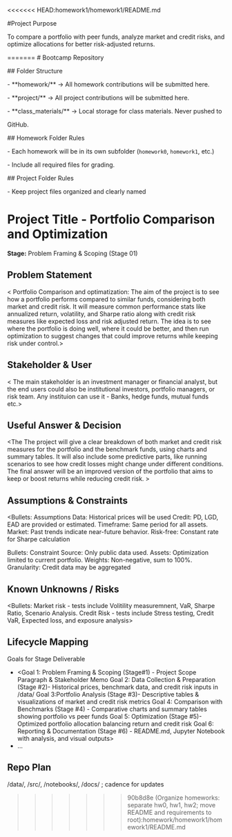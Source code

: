 <<<<<<< HEAD:homework1/homework1/README.md

#Project Purpose 



To compare a portfolio with peer funds, analyze market and credit risks, and optimize allocations for better risk-adjusted returns.

=======
\# Bootcamp Repository

\## Folder Structure

\- \*\*homework/\*\* → All homework contributions will be submitted here.

\- \*\*project/\*\* → All project contributions will be submitted here.

\- \*\*class\_materials/\*\* → Local storage for class materials. Never pushed to

GitHub.

\## Homework Folder Rules

\- Each homework will be in its own subfolder (`homework0`, `homework1`, etc.)

\- Include all required files for grading.

\## Project Folder Rules

\- Keep project files organized and clearly named

# Project Title - Portfolio Comparison and Optimization
**Stage:** Problem Framing & Scoping (Stage 01)
## Problem Statement
< Portfolio Comparison and optimatization: The aim of the project is to see how a portfolio performs compared to similar funds, considering both 
market and credit risk. It will measure common performance stats like annualized return, volatility, and Sharpe ratio along with credit risk measures like
expected loss and risk adjusted return. The idea is to see where the portfolio is doing well, where it could be better, and then run optimization to 
suggest changes that could improve returns while keeping risk under control.>
## Stakeholder & User
< The main stakeholder is an investment manager or financial analyst, but the end users could also be institutional investors, portfolio managers, or 
risk team. Any instituion can use it - Banks, hedge funds, mutual funds etc.>
## Useful Answer & Decision
<The The project will give a clear breakdown of both market and credit risk measures for the portfolio and the benchmark funds, using charts and summary 
tables. It will also include some predictive parts, like running scenarios to see how credit losses might change under different conditions. The final 
answer will be an improved version of the portfolio that aims to keep or boost returns while reducing credit risk. >
## Assumptions & Constraints
<Bullets: Assumptions
Data: Historical prices will be used 
Credit: PD, LGD, EAD are provided or estimated.
Timeframe: Same period for all assets.
Market: Past trends indicate near-future behavior.
Risk-free: Constant rate for Sharpe calculation

Bullets: Constraint
Source: Only public data used.
Assets: Optimization limited to current portfolio.
Weights: Non-negative, sum to 100%.
Granularity: Credit data may be aggregated
>
## Known Unknowns / Risks
<Bullets: Market risk - tests include Volitility measuremnent, VaR, Sharpe Ratio, Scenario Analysis. Credit Risk - tests include Stress testing, Credit 
VaR, Expected loss, and exposure analysis>
## Lifecycle Mapping
Goals for Stage Deliverable
- <Goal 1: Problem Framing & Scoping (Stage#1) - Project Scope Paragraph & Stakeholder Memo
Goal 2: Data Collection & Preparation (Stage #2)- Historical prices, benchmark data, and credit risk inputs in /data/
Goal 3:Portfolio Analysis (Stage #3)- Descriptive tables & visualizations of market and credit risk metrics
Goal 4: Comparison with Benchmarks (Stage #4) - Comparative charts and summary tables showing portfolio vs peer funds
Goal 5: Optimization (Stage  #5)- Optimized portfolio allocation balancing return and credit risk
Goal 6: Reporting & Documentation (Stage #6) - README.md, Jupyter Notebook with analysis, and visual outputs>
- ...
## Repo Plan
/data/, /src/, /notebooks/, /docs/ ; cadence for updates
>>>>>>> 90b8d8e (Organize homeworks: separate hw0, hw1, hw2; move README and requirements to root):homework/homework1/homework1/README.md
